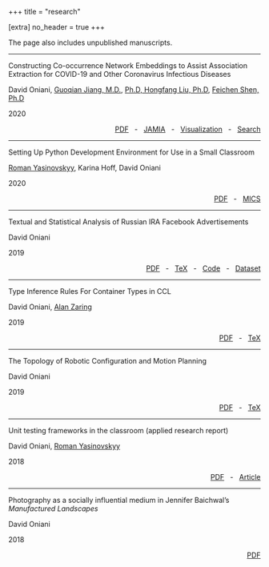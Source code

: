 +++
title = "research"

[extra]
no_header = true
+++

The page also includes unpublished manuscripts.

---

Constructing Co-occurrence Network Embeddings to Assist Association Extraction
for COVID-19 and Other Coronavirus Infectious Diseases

David Oniani,
[Guoqian Jiang, M.D.][guoqian_jiang],
[Ph.D, Hongfang Liu, Ph.D][hongfang_liu],
[Feichen Shen, Ph.D][feichen_shen]

2020

<div style="text-align: right;">
  <a href="co-occurence-network-embeddings.pdf">PDF</a>
  &nbsp; - &nbsp;
  <a href="https://academic.oup.com/jamia/advance-article/doi/10.1093/jamia/ocaa117/5847598">JAMIA</a>
  &nbsp; - &nbsp;
  <a href="https://www.davidoniani.com/covid-19-network/">Visualization</a>
  &nbsp; - &nbsp;
  <a href="https://www.davidoniani.com/covid-19-network-search/">Search</a>
</div>

---

Setting Up Python Development Environment for Use in a Small Classroom

[Roman Yasinovskyy][roman_yasinovskyy], Karina Hoff, David Oniani

2020

<div style="text-align: right;">
  <a href="mics2020-paper.pdf">PDF</a>
  &nbsp; - &nbsp;
  <a href="http://www.micsymposium.org/mics_2020_Proceedings/MICS_2020_Proceedings.htm">MICS</a>
</div>

---

Textual and Statistical Analysis of Russian IRA Facebook Advertisements

David Oniani

2019

<div style="text-align: right;">
  <a href="ira-analysis.pdf">PDF</a>
  &nbsp; - &nbsp;
  <a href="https://github.com/oniani/ira-analysis/tree/master/paper">TeX</a>
  &nbsp; - &nbsp;
  <a href="https://github.com/oniani/ira-analysis">Code</a>
  &nbsp; - &nbsp;
  <a href="https://www.davidoniani.com/datasets#russian-internet-research-agency-ira-facebook-advertisements-datasets">Dataset</a>
</div>

---

Type Inference Rules For Container Types in CCL

David Oniani, [Alan Zaring][alan_zaring]

2019

<div style="text-align: right;">
  <a href="ccl-rules.pdf">PDF</a>
  &nbsp; - &nbsp;
  <a href="https://github.com/oniani/ccl-container-types/tree/master/paper">TeX</a>
</div>

---

The Topology of Robotic Configuration and Motion Planning

David Oniani

2019

<div style="text-align: right;">
  <a href="agv-paper.pdf">PDF</a>
  &nbsp; - &nbsp;
  <a href="https://github.com/oniani/ugmath/tree/master/Topology/agv-paper">TeX</a>
</div>

---

Unit testing frameworks in the classroom (applied research report)

David Oniani, [Roman Yasinovskyy][roman_yasinovskyy]

2018

<div style="text-align: right;">
  <a href="summer-2018-research-report.pdf">PDF</a>
  &nbsp; - &nbsp;
  <a href="https://www.luther.edu/headlines/?story_id=819818">Article</a>
</div>

---

Photography as a socially influential medium in Jennifer Baichwal’s _Manufactured Landscapes_

David Oniani

2018

<div style="text-align: right;">
  <a href="baichwal-manufactured-landscapes.pdf">PDF</a>
</div>

[alan_zaring]: https://www.luther.edu/computer-science/faculty/
[feichen_shen]: https://www.mayo.edu/research/faculty/shen-feichen-ph-d/bio-20238745
[guoqian_jiang]: https://www.mayo.edu/research/faculty/jiang-guoqian-m-d-ph-d/bio-00093912
[hongfang_liu]: https://www.mayo.edu/research/faculty/liu-hongfang-ph-d/bio-00055092
[roman_yasinovskyy]: https://www.luther.edu/computer-science/faculty/
